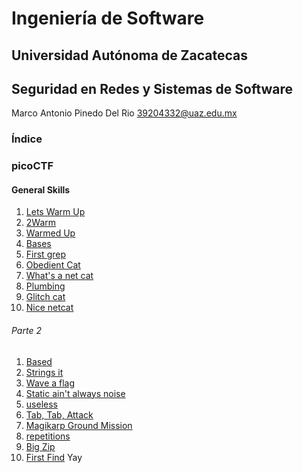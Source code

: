 # Ingeniería de Software
## Universidad Autónoma de Zacatecas
## Seguridad en Redes y Sistemas de Software

Marco Antonio Pinedo Del Rio
39204332@uaz.edu.mx
### Índice
### picoCTF

#### General Skills
1. [Lets Warm Up](/picoCTF/General%20Skills/01-Lets%20Warm%20Up.md)
2. [2Warm](/picoCTF/General%20Skills/02-2Warm.md)
3. [Warmed Up](/picoCTF/General%20Skills/03-Warmed%20Up.md)
4. [Bases](/picoCTF/General%20Skills/04-Bases.md)
5. [First grep](/picoCTF/General%20Skills/05-First%20grep.md)
6. [Obedient Cat](/picoCTF/General%20Skills/06-Obedient%20Cat.md)
7. [What's a net cat](/picoCTF/General%20Skills/07-What's%20a%20net%20cat.md)
8. [Plumbing](/picoCTF/General%20Skills/08-Plumbing.md)
9. [Glitch cat](/picoCTF/General%20Skills/09-Glitch%20cat.md)
10. [Nice netcat](/picoCTF/General%20Skills/10-Nice%20netcat.md)

###### Parte 2
1. [Based](/picoCTF/General%20Skills/11-Based.md)
2. [Strings it](/picoCTF/General%20Skills/12/Strings%20it.md)
3. [Wave a flag](/picoCTF/General%20Skills/13-Wave%20a%20flag.md)
4. [Static ain't always noise](/picoCTF/General%20Skills/14-Static%20ain't%20always%20noise.md)
5. [useless](/picoCTF/General%20Skills/15-useless.md)
6. [Tab, Tab, Attack](/picoCTF/General%20Skills/16-Tab,%20Tab,%20Attack.md)
7. [Magikarp Ground Mission](/picoCTF/General%20Skills/17-Magikarp%20Ground%20Mission.md)
8. [repetitions](/picoCTF/General%20Skills/18-repetitions.md)
9. [Big Zip](/picoCTF/General%20Skills/19-Big%20Zip.md)
10. [First Find](/picoCTF/General%20Skills/20-First%20Find.md)
Yay